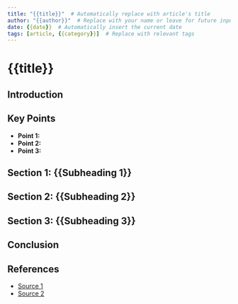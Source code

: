 ```yaml
---
title: "{{title}}"  # Automatically replace with article's title
author: "{{author}}"  # Replace with your name or leave for future input
date: {{date}}  # Automatically insert the current date
tags: [article, {{category}}]  # Replace with relevant tags
---
```


# {{title}}

## Introduction
<!-- Write an engaging introduction to hook your readers. Set the tone and preview what the article is about. -->

## Key Points
<!-- List the main points of the article. You can create bullet points or brief descriptions here. -->

- **Point 1:** 
- **Point 2:**
- **Point 3:**

## Section 1: {{Subheading 1}}
<!-- Expand on the first key point in detail. Use research, examples, and insights to support your ideas. -->

## Section 2: {{Subheading 2}}
<!-- Write about the second key point with supporting content, data, or stories. -->

## Section 3: {{Subheading 3}}
<!-- Dive into the third key point and provide further analysis, solutions, or elaboration. -->

## Conclusion
<!-- Summarize the article, restating the key ideas. You can also end with a call to action or closing thoughts. -->

## References
<!-- If you have used any sources, list them here for further reading or citation purposes. -->
- [Source 1](link)
- [Source 2](link)

